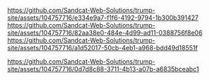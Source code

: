 https://github.com/Sandcat-Web-Solutions/trump-site/assets/104757716/e334e9a7-f1f6-4192-9794-1b300b391427
https://github.com/Sandcat-Web-Solutions/trump-site/assets/104757716/82aa38e0-484e-4d99-ad11-0388756f8e06
https://github.com/Sandcat-Web-Solutions/trump-site/assets/104757716/a1d52017-50cb-4eb1-a968-bdd49d18551f

https://github.com/Sandcat-Web-Solutions/trump-site/assets/104757716/0d7d8c88-3711-4b13-a07b-a6835bceabc1
